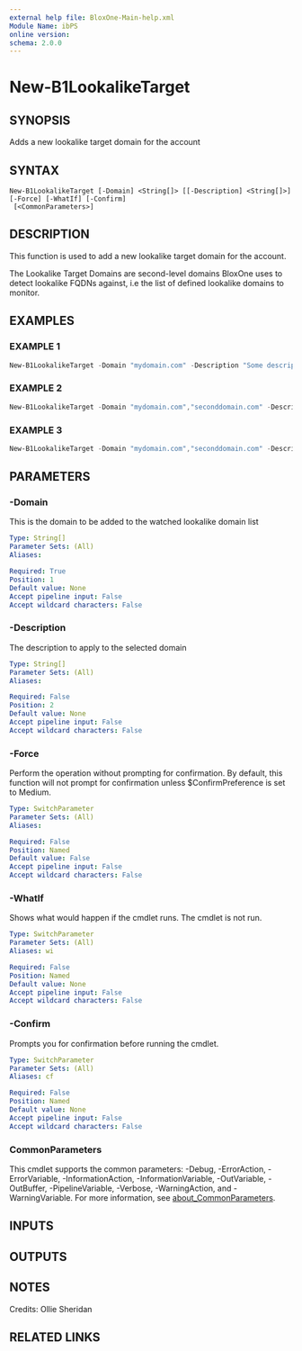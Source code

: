 ```yaml
---
external help file: BloxOne-Main-help.xml
Module Name: ibPS
online version:
schema: 2.0.0
---
```


# New-B1LookalikeTarget

## SYNOPSIS
Adds a new lookalike target domain for the account

## SYNTAX

```
New-B1LookalikeTarget [-Domain] <String[]> [[-Description] <String[]>] [-Force] [-WhatIf] [-Confirm]
 [<CommonParameters>]
```

## DESCRIPTION
This function is used to add a new lookalike target domain for the account.

The Lookalike Target Domains are second-level domains BloxOne uses to detect lookalike FQDNs against, i.e the list of defined lookalike domains to monitor.

## EXAMPLES

### EXAMPLE 1
```powershell
New-B1LookalikeTarget -Domain "mydomain.com" -Description "Some description.."
```

### EXAMPLE 2
```powershell
New-B1LookalikeTarget -Domain "mydomain.com","seconddomain.com" -Description "Description 1","Description 2"
```

### EXAMPLE 3
```powershell
New-B1LookalikeTarget -Domain "mydomain.com","seconddomain.com" -Description "Common description"
```

## PARAMETERS

### -Domain
This is the domain to be added to the watched lookalike domain list

```yaml
Type: String[]
Parameter Sets: (All)
Aliases:

Required: True
Position: 1
Default value: None
Accept pipeline input: False
Accept wildcard characters: False
```

### -Description
The description to apply to the selected domain

```yaml
Type: String[]
Parameter Sets: (All)
Aliases:

Required: False
Position: 2
Default value: None
Accept pipeline input: False
Accept wildcard characters: False
```

### -Force
Perform the operation without prompting for confirmation.
By default, this function will not prompt for confirmation unless $ConfirmPreference is set to Medium.

```yaml
Type: SwitchParameter
Parameter Sets: (All)
Aliases:

Required: False
Position: Named
Default value: False
Accept pipeline input: False
Accept wildcard characters: False
```

### -WhatIf
Shows what would happen if the cmdlet runs.
The cmdlet is not run.

```yaml
Type: SwitchParameter
Parameter Sets: (All)
Aliases: wi

Required: False
Position: Named
Default value: None
Accept pipeline input: False
Accept wildcard characters: False
```

### -Confirm
Prompts you for confirmation before running the cmdlet.

```yaml
Type: SwitchParameter
Parameter Sets: (All)
Aliases: cf

Required: False
Position: Named
Default value: None
Accept pipeline input: False
Accept wildcard characters: False
```

### CommonParameters
This cmdlet supports the common parameters: -Debug, -ErrorAction, -ErrorVariable, -InformationAction, -InformationVariable, -OutVariable, -OutBuffer, -PipelineVariable, -Verbose, -WarningAction, and -WarningVariable. For more information, see [about_CommonParameters](http://go.microsoft.com/fwlink/?LinkID=113216).

## INPUTS

## OUTPUTS

## NOTES
Credits: Ollie Sheridan

## RELATED LINKS
